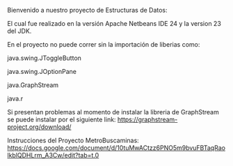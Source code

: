 Bienvenido a nuestro proyecto de Estructuras de Datos:

El cual fue realizado en la versión Apache Netbeans IDE 24 y la version 23 del JDK.

En el proyecto no puede correr sin la importación de liberias como:

java.swing.JToggleButton

java.swing.JOptionPane

java.GraphStream

java.r

Si presentan problemas al momento de instalar la libreria de GraphStream se puede instalar por el siguiente link:
https://graphstream-project.org/download/

Instrucciones del Proyecto MetroBuscaminas:
https://docs.google.com/document/d/10tuMwACtzz6PNO5m9bvuFBTaqRaolkblQDHLrm_A3Cw/edit?tab=t.0

